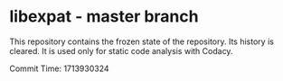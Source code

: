 # libexpat - master branch

This repository contains the frozen state of the repository.
Its history is cleared. It is used only for static code
analysis with Codacy.

Commit Time: 1713930324